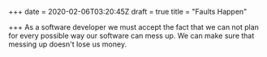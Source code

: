 +++
date = 2020-02-06T03:20:45Z
draft = true
title = "Faults Happen"

+++
As a software developer we must accept the fact that we can not plan for every possible way our software can mess up.  We can make sure that messing up doesn't lose us money. 